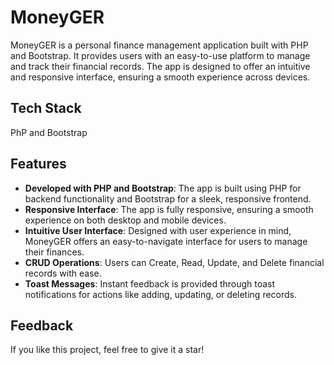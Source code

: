 # MoneyGER

MoneyGER is a personal finance management application built with PHP and Bootstrap. It provides users with an easy-to-use platform to manage and track their financial records. The app is designed to offer an intuitive and responsive interface, ensuring a smooth experience across devices.


## Tech Stack
PhP and Bootstrap

## Features

- **Developed with PHP and Bootstrap**: The app is built using PHP for backend functionality and Bootstrap for a sleek, responsive frontend.
- **Responsive Interface**: The app is fully responsive, ensuring a smooth experience on both desktop and mobile devices.
- **Intuitive User Interface**: Designed with user experience in mind, MoneyGER offers an easy-to-navigate interface for users to manage their finances.
- **CRUD Operations**: Users can Create, Read, Update, and Delete financial records with ease.
- **Toast Messages**: Instant feedback is provided through toast notifications for actions like adding, updating, or deleting records.

## Feedback
If you like this project, feel free to give it a star!

